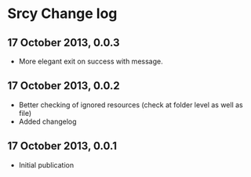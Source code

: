 # Srcy Change log

## 17 October 2013, 0.0.3
* More elegant exit on success with message.

## 17 October 2013, 0.0.2
* Better checking of ignored resources (check at folder level as well as file)
* Added changelog

## 17 October 2013, 0.0.1
* Initial publication
